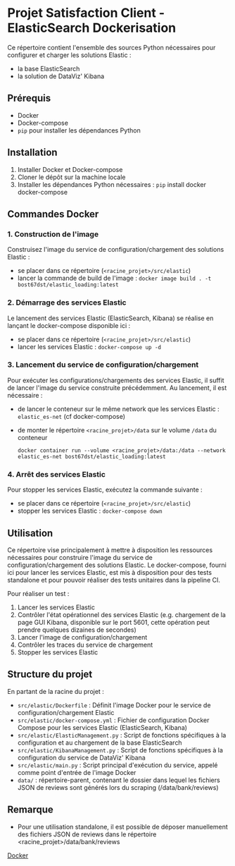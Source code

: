 # Projet Satisfaction Client - ElasticSearch Dockerisation

Ce répertoire contient l'ensemble des sources Python nécessaires pour configurer et charger les solutions Elastic :
- la base ElasticSearch
- la solution de DataViz' Kibana

## Prérequis

- Docker
- Docker-compose
- `pip` pour installer les dépendances Python

## Installation

1. Installer Docker et Docker-compose
2. Cloner le dépôt sur la machine locale
3. Installer les dépendances Python nécessaires :
    `pip` install docker docker-compose

## Commandes Docker

### 1. Construction de l'image

Construisez l'image du service de configuration/chargement des solutions Elastic :

- se placer dans ce répertoire (`<racine_projet>/src/elastic`)
- lancer la commande de build de l'image :
    `docker image build . -t bost67dst/elastic_loading:latest`

### 2. Démarrage des services Elastic

Le lancement des services Elastic (ElasticSearch, Kibana) se réalise en lançant le docker-compose disponible ici :

- se placer dans ce répertoire (`<racine_projet>/src/elastic`)
- lancer les services Elastic :
    `docker-compose up -d`

### 3. Lancement du service de configuration/chargement

Pour exécuter les configurations/chargements des services Elastic, il suffit de lancer l'image du service construite précédemment.
Au lancement, il est nécessaire :

- de lancer le conteneur sur le même network que les services Elastic : `elastic_es-net` (cf docker-compose)
- de monter le répertoire `<racine_projet>/data` sur le volume `/data` du conteneur

    `docker container run --volume <racine_projet>/data:/data --network elastic_es-net bost67dst/elastic_loading:latest`

### 4. Arrêt des services Elastic

Pour stopper les services Elastic, exécutez la commande suivante :

- se placer dans ce répertoire (`<racine_projet>/src/elastic`)
- stopper les services Elastic :
    `docker-compose down`

## Utilisation

Ce répertoire vise principalement à mettre à disposition les ressources nécessaires pour construire l'image du service de configuration/chargement des solutions Elastic. Le docker-compose, fourni ici pour lancer les services Elastic, est mis à disposition pour des tests standalone et pour pouvoir réaliser des tests unitaires dans la pipeline CI.

Pour réaliser un test :
    
1. Lancer les services Elastic
2. Contrôler l'état opérationnel des services Elastic (e.g. chargement de la page GUI Kibana, disponible sur le port 5601, cette opération peut prendre quelques dizaines de secondes)
3. Lancer l'image de configuration/chargement
4. Contrôler les traces du service de chargement
5. Stopper les services Elastic

## Structure du projet

En partant de la racine du projet :

- `src/elastic/Dockerfile` : Définit l'image Docker pour le service de configuration/chargement Elastic
- `src/elastic/docker-compose.yml` : Fichier de configuration Docker Compose pour les services Elastic (ElasticSearch, Kibana)
- `src/elastic/ElasticManagement.py` : Script de fonctions spécifiques à la configuration et au chargement de la base ElasticSearch
- `src/elastic/KibanaManagement.py` : Script de fonctions spécifiques à la configuration du service de DataViz' Kibana
- `src/elastic/main.py` : Script principal d'exécution du service, appelé comme point d'entrée de l'image Docker
- `data/` : répertoire-parent, contenant le dossier dans lequel les fichiers JSON de reviews sont générés lors du scraping (/data/bank/reviews)
    
## Remarque

- Pour une utilisation standalone, il est possible de déposer manuellement des fichiers JSON de reviews dans le répertoire <racine_projet>/data/bank/reviews

[Docker](https://docs.docker.com/)
